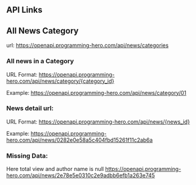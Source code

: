 ## API Links

## All News Category

url: https://openapi.programming-hero.com/api/news/categories

### All news in a Category

URL Format: https://openapi.programming-hero.com/api/news/category/{category_id}

Example: https://openapi.programming-hero.com/api/news/category/01

### News detail url:

URL Format: https://openapi.programming-hero.com/api/news/{news_id}

Example: https://openapi.programming-hero.com/api/news/0282e0e58a5c404fbd15261f11c2ab6a

### Missing Data:

Here total view and author name is null
https://openapi.programming-hero.com/api/news/2e78e5e0310c2e9adbb6efb1a263e745
